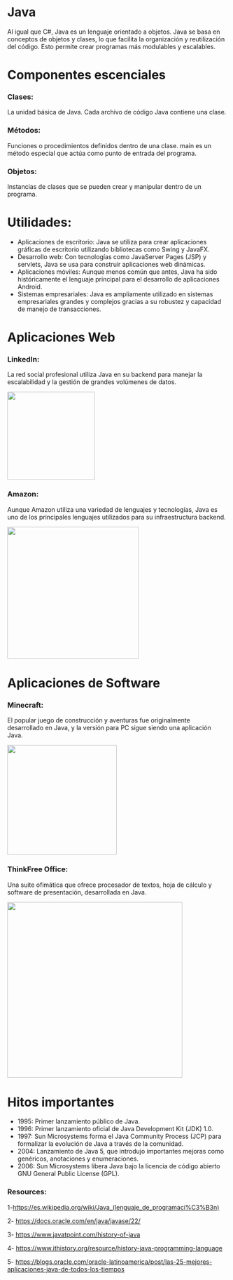 # Java
Al igual que C#, Java es un lenguaje orientado a objetos. Java se basa en conceptos de objetos y clases, lo que facilita la organización y reutilización del código. Esto permite crear programas más modulables y escalables.
# Componentes escenciales
### Clases: 
La unidad básica de Java. Cada archivo de código Java contiene una clase.
### Métodos: 
Funciones o procedimientos definidos dentro de una clase. main es un método especial que actúa como punto de entrada del programa.
### Objetos: 
Instancias de clases que se pueden crear y manipular dentro de un programa.
# Utilidades:
+ Aplicaciones de escritorio: Java se utiliza para crear aplicaciones gráficas de escritorio utilizando bibliotecas como Swing y JavaFX.
+ Desarrollo web: Con tecnologías como JavaServer Pages (JSP) y servlets, Java se usa para construir aplicaciones web dinámicas.
+ Aplicaciones móviles: Aunque menos común que antes, Java ha sido históricamente el lenguaje principal para el desarrollo de aplicaciones Android.
+ Sistemas empresariales: Java es ampliamente utilizado en sistemas empresariales grandes y complejos gracias a su robustez y capacidad de manejo de transacciones.
# Aplicaciones Web
### LinkedIn: 
La red social profesional utiliza Java en su backend para manejar la escalabilidad y la gestión de grandes volúmenes de datos.

<img src="https://store-images.s-microsoft.com/image/apps.31120.9007199266245564.44dc7699-748d-4c34-ba5e-d04eb48f7960.bc4172bd-63f0-455a-9acd-5457f44e4473?h=464" width="200">

### Amazon: 
Aunque Amazon utiliza una variedad de lenguajes y tecnologías, Java es uno de los principales lenguajes utilizados para su infraestructura backend.

<img src="https://www.serfadu.com/wp-content/uploads/2020/10/amazon.png" width="300">


# Aplicaciones de Software
### Minecraft: 
El popular juego de construcción y aventuras fue originalmente desarrollado en Java, y la versión para PC sigue siendo una aplicación Java.

<img src="https://static.wikia.nocookie.net/youtubepedia/images/8/82/Minecraft.jpg/revision/latest?cb=20240101131535&path-prefix=es" width="250">

### ThinkFree Office: 
Una suite ofimática que ofrece procesador de textos, hoja de cálculo y software de presentación, desarrollada en Java.

<img src="https://herramientasdecolaboracion724724.files.wordpress.com/2016/09/thinkfree-office-1.jpg?w=625" width="400">

# Hitos importantes
+ 1995: Primer lanzamiento público de Java.
+ 1996: Primer lanzamiento oficial de Java Development Kit (JDK) 1.0.
+ 1997: Sun Microsystems forma el Java Community Process (JCP) para formalizar la evolución de Java a través de la comunidad.
+ 2004: Lanzamiento de Java 5, que introdujo importantes mejoras como genéricos, anotaciones y enumeraciones.
+ 2006: Sun Microsystems libera Java bajo la licencia de código abierto GNU General Public License (GPL).

### Resources:
1-https://es.wikipedia.org/wiki/Java_(lenguaje_de_programaci%C3%B3n)

2- https://docs.oracle.com/en/java/javase/22/

3- https://www.javatpoint.com/history-of-java

4- https://www.ithistory.org/resource/history-java-programming-language

5- https://blogs.oracle.com/oracle-latinoamerica/post/las-25-mejores-aplicaciones-java-de-todos-los-tiempos